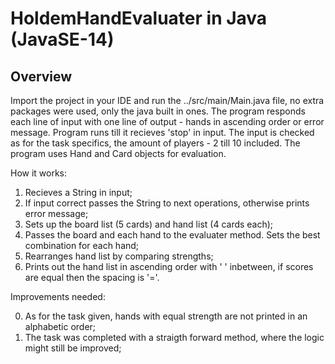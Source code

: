# HoldemHandEvaluater in Java (JavaSE-14)

Overview
--------
Import the project in your IDE and run the ../src/main/Main.java file, no extra packages were used, only the java built in ones. The program responds each line of input with one line of output - hands in ascending order or error message. Program runs till it recieves 'stop' in input. The input is checked as for the task specifics, the amount of players - 2 till 10 included.
The program uses Hand and Card objects for evaluation.

How it works:

1) Recieves a String in input;
2) If input correct passes the String to next operations, otherwise prints error message;
3) Sets up the board list (5 cards) and hand list (4 cards each);
4) Passes the board and each hand to the evaluater method. Sets the best combination for each hand;
5) Rearranges hand list by comparing strengths;
6) Prints out the hand list in ascending order with ' ' inbetween, if scores are equal then the spacing is '='.


Improvements needed:

0) As for the task given, hands with equal strength are not printed in an alphabetic order;
1) The task was completed with a straigth forward method, where the logic might still be improved;
